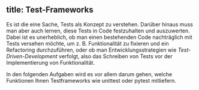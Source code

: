 title: Test-Frameworks
---
Es ist die eine Sache, Tests als Konzept zu verstehen.
Darüber hinaus muss man aber auch lernen, diese Tests in Code festzuhalten und auszuwerten.
Dabei ist es unerheblich, ob man einen bestehenden Code nachträglich mit Tests versehen möchte,
um z. B. Funktionalität zu fixieren und ein Refactoring durchzuführen, oder ob man
Entwicklungsstrategien wie _Test-Driven-Development_ verfolgt, also das Schreiben von Tests vor
der Implementierung von Funktionalität.

In den folgenden Aufgaben wird es vor allem darum gehen, welche Funktionen Ihnen Testframeworks
wie unittest oder pytest mitliefern.
